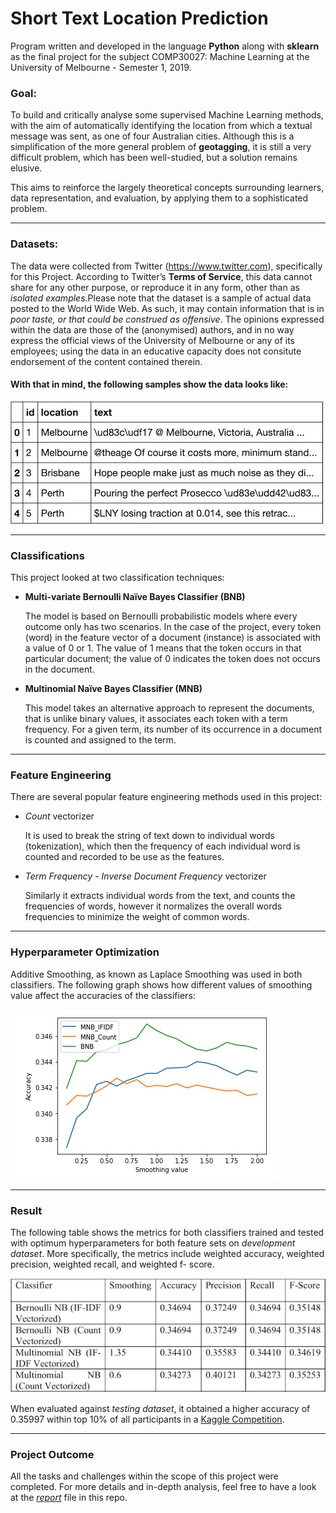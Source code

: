 # Short Text Location Prediction
Program written and developed in the language **Python** along with **sklearn** as the final project for the subject COMP30027: Machine Learning at the University of Melbourne - Semester 1, 2019. 

### Goal: 
To build and critically analyse some supervised Machine Learning methods, with the aim of automatically identifying the location from which a textual message was sent, as one of four Australian cities. Although this is a simplification of the more general problem of **geotagging**, it is still a very difficult problem, which has been well-studied, but a solution remains elusive.

This aims to reinforce the largely theoretical concepts surrounding learners, data representation, and evaluation, by applying them to a sophisticated problem. 

---

### Datasets:
The data were collected from Twitter (https://www.twitter.com), specifically for this Project. According to Twitter’s **Terms of Service**, this data cannot share for any other purpose, or reproduce it in any form, other than as _isolated examples_.Please note that the dataset is a sample of actual data posted to the World Wide Web. As such, it may contain information that is in _poor taste, or that could be construed as offensive_. The opinions expressed within the data are those of the (anonymised) authors, and in no way express the official views of the University of Melbourne or any of its employees; using the data in an educative capacity does not consitute endorsement of the content contained therein.

#### With that in mind, the following samples show the data looks like: 
  ![text-example](https://raw.githubusercontent.com/nickangmc/tweet-location-prediction/master/readme-images/text-example.png)

---

### Classifications
This project looked at two classification techniques:

- **Multi-variate Bernoulli Naïve Bayes Classifier (BNB)**

    The model is based on Bernoulli probabilistic models where every outcome only has two scenarios. In the case of the project, every token (word) in the feature vector of a document (instance) is associated with a value of 0 or 1. The value of 1 means that the token occurs in that particular document; the value of 0 indicates the token does not occurs in the document.
    
- **Multinomial Naïve Bayes Classifier (MNB)**

    This model takes an alternative approach to represent the documents, that is unlike binary values, it associates each token with a term frequency. For a given term, its number of its occurrence in a document is counted and assigned to the term.

--- 

### Feature Engineering
There are several popular feature engineering methods used in this project:

- _Count_ vectorizer 

    It is used to break the string of text down to individual words (tokenization), which then the frequency of each individual word is counted and recorded to be use as the features.
    
- _Term Frequency - Inverse Document Frequency_ vectorizer 

    Similarly it extracts individual words from the text, and counts the frequencies of words, however it normalizes the overall words frequencies to minimize the weight of common words.
    
--- 

###  Hyperparameter Optimization
Additive Smoothing, as known as Laplace Smoothing was used in both classifiers. The following graph shows how different values of smoothing value affect the accuracies of the classifiers: 

  ![additive-smoothing](https://raw.githubusercontent.com/nickangmc/tweet-location-prediction/master/readme-images/additive-smoothing.png)

---

### Result
The following table shows the metrics for both classifiers trained and tested with optimum hyperparameters for both feature sets on _development dataset_. More specifically, the metrics include weighted accuracy, weighted precision, weighted recall, and weighted f- score.

![result](https://raw.githubusercontent.com/nickangmc/tweet-location-prediction/master/readme-images/result.png)

When evaluated against _testing dataset_, it obtained a higher accuracy of 0.35997 within top 10% of all participants in a [Kaggle Competition](https://www.kaggle.com/c/machine-learning-project-2/).

---

### Project Outcome
All the tasks and challenges within the scope of this project were completed. For more details and in-depth analysis, feel free to have a look at the [_report_](https://github.com/nickangmc/tweet-location-prediction/blob/master/report.pdf) file in this repo.



